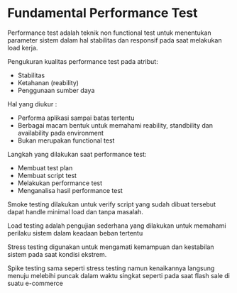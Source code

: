 # Fundamental Performance Test
Performance test adalah teknik non functional test untuk menentukan parameter sistem dalam hal stabilitas dan responsif pada saat melakukan load kerja. 

 

Pengukuran kualitas performance test pada atribut: 



* Stabilitas 
* Ketahanan (reability) 
* Penggunaan sumber daya 

 

Hal yang diukur : 



* Performa aplikasi sampai batas tertentu 
* Berbagai macam bentuk untuk memahami reability, standbility dan availability pada environment 
* Bukan merupakan functional test 

 

Langkah yang dilakukan saat performance test: 



* Membuat test plan 
* Membuat script test 
* Melakukan performance test 
* Menganalisa hasil performance test 

 

Smoke testing dilakukan untuk verify script yang sudah dibuat tersebut dapat handle minimal load dan tanpa masalah. 

 

Load testing adalah pengujian sederhana yang dilakukan untuk memahami perilaku sistem dalam keadaan beban tertentu 

 

Stress testing digunakan untuk mengamati kemampuan dan kestabilan sistem pada saat kondisi ekstrem.  

 

Spike testing sama seperti stress testing namun kenaikannya langsung menuju melebihi puncak dalam waktu singkat seperti pada saat flash sale di suatu e-commerce 
